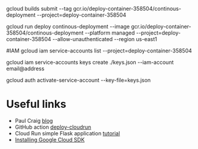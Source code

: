 gcloud builds submit --tag gcr.io/deploy-container-358504/continous-deployment  --project=deploy-container-358504

gcloud run deploy continous-deployment --image gcr.io/deploy-container-358504/continous-deployment --platform managed  --project=deploy-container-358504 --allow-unauthenticated --region us-east1

#IAM
gcloud iam service-accounts list --project=deploy-container-358504

gcloud iam service-accounts keys create ./keys.json --iam-account email@address

gcloud auth activate-service-account --key-file=keys.json

# Useful links
* Paul Craig [blog](https://dev.to/pcraig3/quickstart-continuous-deployment-to-google-cloud-run-using-github-actions-fna)
* GitHub action [deploy-cloudrun](https://github.com/google-github-actions/deploy-cloudrun)
* Cloud Run simple Flask application [tutorial](https://cloud.google.com/run/docs/quickstarts/build-and-deploy/python)
* [Installing Google Cloud SDK](https://cloud.google.com/sdk/docs/install)